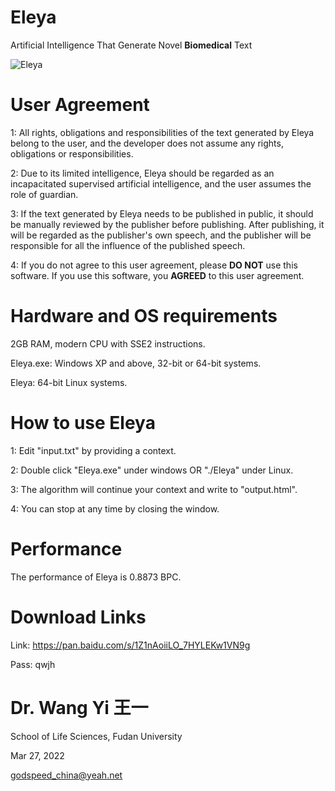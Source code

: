 # Eleya
Artificial Intelligence That Generate Novel **Biomedical** Text

![Eleya](Eleya.jpg)
  
# User Agreement

1: All rights, obligations and responsibilities of the text generated by Eleya belong to the user, and the developer does not assume any rights, obligations or responsibilities.

2: Due to its limited intelligence, Eleya should be regarded as an incapacitated supervised artificial intelligence, and the user assumes the role of guardian.

3: If the text generated by Eleya needs to be published in public, it should be manually reviewed by the publisher before publishing. After publishing, it will be regarded as the publisher's own speech, and the publisher will be responsible for all the influence of the published speech.

4: If you do not agree to this user agreement, please **DO NOT** use this software. If you use this software, you **AGREED** to this user agreement.

# Hardware and OS requirements

2GB RAM, modern CPU with SSE2 instructions.

Eleya.exe:  Windows XP and above, 32-bit or 64-bit systems.

Eleya: 64-bit Linux systems.

# How to use Eleya

1: Edit "input.txt" by providing a context.

2: Double click "Eleya.exe" under windows OR "./Eleya" under Linux.

3: The algorithm will continue your context and write to "output.html".

4: You can stop at any time by closing the window.

# Performance

The performance of Eleya is 0.8873 BPC.

# Download Links

Link: https://pan.baidu.com/s/1Z1nAoiiLO_7HYLEKw1VN9g  

Pass: qwjh

# Dr. Wang Yi 王一

School of Life Sciences, Fudan University

Mar 27, 2022

godspeed_china@yeah.net


